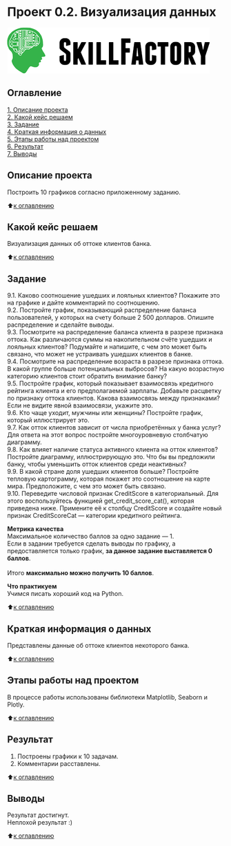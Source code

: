# Проект 0.2. Визуализация данных

![SkillFactory](../images/sf_logo.png)

## Оглавление
[1. Описание проекта](https://github.com/costaM705/sf_data_science/tree/main/project_0.2/README.md#Описание-проекта)<br/>
[2. Какой кейс решаем](https://github.com/costaM705/sf_data_science/tree/main/project_0.2/README.md#Какой-кейс-решаем)<br/>
[3. Задание](https://github.com/costaM705/sf_data_science/tree/main/project_0.2/README.md#Задание)<br/>
[4. Краткая информация о данных](https://github.com/costaM705/sf_data_science/tree/main/project_0.2/README.md#Краткая-информация-о-данных)<br/>
[5. Этапы работы над проектом](https://github.com/costaM705/sf_data_science/tree/main/project_0.2/README.md#Этапы_работы_над_проектом)<br/>
[6. Результат](https://github.com/costaM705/sf_data_science/tree/main/project_0.2/README.md#Результат)<br/>
[7. Выводы](https://github.com/costaM705/sf_data_science/tree/main/project_0.2/README.md#Выводы)<br/>

## Описание проекта
Построить 10 графиков согласно приложенному заданию.

:arrow_up:[к оглавлению](https://github.com/costaM705/sf_data_science/tree/main/project_0.2/README.md#Оглавление)

## Какой кейс решаем
Визуализация данных об оттоке клиентов банка.

:arrow_up:[к оглавлению](https://github.com/costaM705/sf_data_science/tree/main/project_0.2/README.md#Оглавление)

## Задание
9.1. Каково соотношение ушедших и лояльных клиентов? Покажите это на графике и дайте комментарий по соотношению.<br/>
9.2. Постройте график, показывающий распределение баланса пользователей, у которых на счету больше 2 500 долларов. Опишите распределение и сделайте выводы.<br/>
9.3. Посмотрите на распределение баланса клиента в разрезе признака оттока. Как различаются суммы на накопительном счёте ушедших и лояльных клиентов? Подумайте и напишите, с чем это может быть связано, что может не устраивать ушедших клиентов в банке.<br/>
9.4. Посмотрите на распределение возраста в разрезе признака оттока. В какой группе больше потенциальных выбросов? На какую возрастную категорию клиентов стоит обратить внимание банку?<br/>
9.5. Постройте график, который показывает взаимосвязь кредитного рейтинга клиента и его предполагаемой зарплаты. Добавьте расцветку по признаку оттока клиентов. Какова взаимосвязь между признаками? Если не видите явной взаимосвязи, укажите это.<br/>
9.6. Кто чаще уходит, мужчины или женщины? Постройте график, который иллюстрирует это.<br/>
9.7. Как отток клиентов зависит от числа приобретённых у банка услуг? Для ответа на этот вопрос постройте многоуровневую столбчатую диаграмму.<br/>
9.8. Как влияет наличие статуса активного клиента на отток клиентов? Постройте диаграмму, иллюстрирующую это. Что бы вы предложили банку, чтобы уменьшить отток клиентов среди неактивных?<br/>
9.9. В какой стране доля ушедших клиентов больше? Постройте тепловую картограмму, которая покажет это соотношение на карте мира. Предположите, с чем это может быть связано.<br/>
9.10. Переведите числовой признак CreditScore в категориальный. Для этого воспользуйтесь функцией get_credit_score_cat(), которая приведена ниже. Примените её к столбцу CreditScore и создайте новый признак CreditScoreCat — категории кредитного рейтинга.<br/>

**Метрика качества**  
Максимальное количество баллов за одно задание — 1.<br/>
Если в задании требуется сделать выводы по графику, а предоставляется только график, <b>за данное задание выставляется 0 баллов</b>.<br/>
<br/>
Итого <b>максимально можно получить 10 баллов</b>.<br/>

**Что практикуем**  
Учимся писать хороший код на Python.

:arrow_up:[к оглавлению](https://github.com/costaM705/sf_data_science/tree/main/project_0.2/README.md#Оглавление)

## Краткая информация о данных
Представлены данные об оттоке клиентов некоторого банка.

:arrow_up:[к оглавлению](https://github.com/costaM705/sf_data_science/tree/main/project_0.2/README.md#Оглавление)

## Этапы работы над проектом
В процессе работы использованы библиотеки Matplotlib, Seaborn и Plotly.

:arrow_up:[к оглавлению](https://github.com/costaM705/sf_data_science/tree/main/project_0.2/README.md#Оглавление)

## Результат
1. Построены графики к 10 задачам.
2. Комментарии расставлены.

:arrow_up:[к оглавлению](https://github.com/costaM705/sf_data_science/tree/main/project_0.2/README.md#Оглавление)

## Выводы
Результат достигнут.<br/>
Неплохой результат :)

:arrow_up:[к оглавлению](https://github.com/costaM705/sf_data_science/tree/main/project_0.2/README.md#Оглавление)

